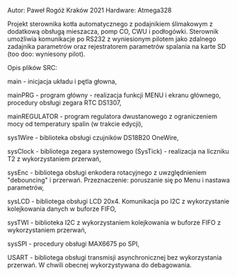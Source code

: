 Autor: Paweł Rogóż
Kraków 2021
Hardware: Atmega328

Projekt sterownika kotła automatycznego z podajnikiem ślimakowym z dodatkową obsługą mieszacza, pomp CO, CWU i podłogówki.
Sterownik umożliwia komunikacje po RS232 z wyniesionym pilotem jako zdalnego zadajnika parametrów oraz rejestratorem
parametrów spalania na karte SD (too doo: wyniesony pilot).

Opis plików SRC:

main - inicjacja układu i pętla głowna,

mainPRG - program główny - realizacja funkcji MENU i ekranu głównego, procedury obsługi zegara RTC DS1307,

mainREGULATOR - program regulatora dwustanowego z ograniczeniem mocy od temperatury spalin (w trakcie edycji),

sys1Wire - biblioteka obsługi czujników DS18B20 OneWire,

sysClock - bibliotega zegara systemowego (SysTick) - realizacja na liczniku T2 z wykorzystaniem przerwań,

sysEnc - bibliotega obsługi enkodera rotacyjnego z uwzględnieniem "debouncing" i przerwań. Przeznaczenie: poruszanie się po Menu i nastawa parametrów,

sysLCD - bibliotega obsługi LCD 20x4. Komunikacja po I2C z wykorzystanie kolejkowania danych w buforze FIFO,

sysTWI - biblioteka I2C z wykorzystaniem kolejkowania w buforze FIFO z wykorzystaniem przerwań,

sysSPI - procedury obsługi MAX6675 po SPI,

USART - bibliotega obsługi transmisji asynchronicznej bez wykorzystania przerwań. W chwili obecnej wykorzystywana do debagowania.

